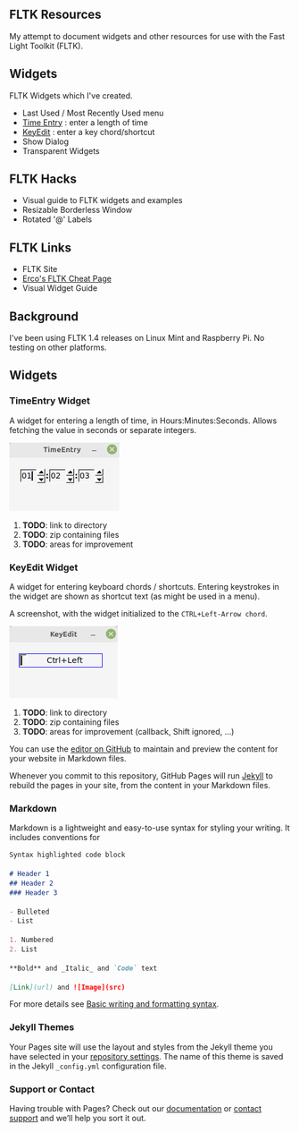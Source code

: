 ## FLTK Resources

My attempt to document widgets and other resources for use with the Fast Light Toolkit (FLTK).


## Widgets

FLTK Widgets which I've created.

- Last Used / Most Recently Used menu
- [Time Entry](#TimeEntry) : enter a length of time
- [KeyEdit](#KeyEdit) : enter a key chord/shortcut
- Show Dialog
- Transparent Widgets

## FLTK Hacks

- Visual guide to FLTK widgets and examples
- Resizable Borderless Window
- Rotated '@' Labels

## FLTK Links

- FLTK Site
- [Erco's FLTK Cheat Page](https://www.seriss.com/people/erco/fltk/)
- Visual Widget Guide

## Background

I've been using FLTK 1.4 releases on Linux Mint and Raspberry Pi. No testing on other platforms.

## Widgets

<A Name="TimeEntry"></A>
### TimeEntry Widget

A widget for entering a length of time, in Hours:Minutes:Seconds. Allows fetching the value in seconds or separate integers.

![TimeEntry Screencap](./TimeEntry.png)

1. **TODO**: link to directory
1. **TODO**: zip containing files
1. **TODO**: areas for improvement

<A Name="KeyEdit"></A>
### KeyEdit Widget

A widget for entering keyboard chords / shortcuts. Entering keystrokes in the widget are shown as shortcut text (as might be used in a menu).

A screenshot, with the widget initialized to the `CTRL+Left-Arrow chord`.

![KeyEdit Screencap](./KeyEdit.png)

1. **TODO**: link to directory
1. **TODO**: zip containing files
1. **TODO**: areas for improvement (callback, Shift ignored, ...)



You can use the [editor on GitHub](https://github.com/fire-eggs/fltk-widgets/edit/main/docs/index.md) to maintain and preview the content for your website in Markdown files.

Whenever you commit to this repository, GitHub Pages will run [Jekyll](https://jekyllrb.com/) to rebuild the pages in your site, from the content in your Markdown files.




### Markdown

Markdown is a lightweight and easy-to-use syntax for styling your writing. It includes conventions for

```markdown
Syntax highlighted code block

# Header 1
## Header 2
### Header 3

- Bulleted
- List

1. Numbered
2. List

**Bold** and _Italic_ and `Code` text

[Link](url) and ![Image](src)
```

For more details see [Basic writing and formatting syntax](https://docs.github.com/en/github/writing-on-github/getting-started-with-writing-and-formatting-on-github/basic-writing-and-formatting-syntax).

### Jekyll Themes

Your Pages site will use the layout and styles from the Jekyll theme you have selected in your [repository settings](https://github.com/fire-eggs/fltk-widgets/settings/pages). The name of this theme is saved in the Jekyll `_config.yml` configuration file.

### Support or Contact

Having trouble with Pages? Check out our [documentation](https://docs.github.com/categories/github-pages-basics/) or [contact support](https://support.github.com/contact) and we’ll help you sort it out.
